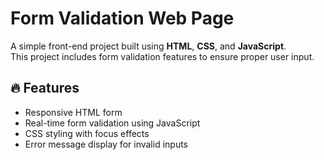 # Form Validation Web Page

A simple front-end project built using **HTML**, **CSS**, and **JavaScript**.  
This project includes form validation features to ensure proper user input.

## 🔥 Features

- Responsive HTML form
- Real-time form validation using JavaScript
- CSS styling with focus effects
- Error message display for invalid inputs
